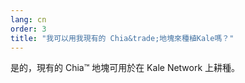 ```yaml
---
lang: cn
order: 3
title: "我可以用我現有的 Chia&trade;地塊來種植Kale嗎？"
---
```

是的，現有的 Chia&trade; 地塊可用於在 Kale Network 上耕種。
